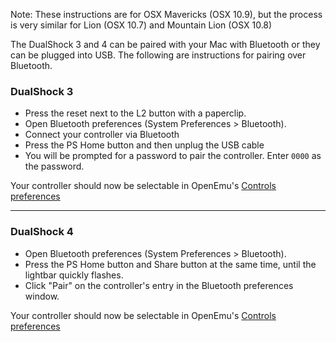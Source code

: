 Note: These instructions are for OSX Mavericks (OSX 10.9), but the process is very similar for Lion (OSX 10.7) and Mountain Lion (OSX 10.8)

The DualShock 3 and 4 can be paired with your Mac with Bluetooth or they can be plugged into USB.  The following are instructions for pairing over Bluetooth.  

### DualShock 3

* Press the reset next to the L2 button with a paperclip.
* Open Bluetooth preferences (System Preferences > Bluetooth).
* Connect your controller via Bluetooth
* Press the PS Home button and then unplug the USB cable
* You will be prompted for a password to pair the controller.  Enter <code>0000</code> as the password.

Your controller should now be selectable in OpenEmu's [Controls preferences](https://github.com/OpenEmu/OpenEmu/wiki/User-guide:-Preferences:-Controls)

-----

### DualShock 4

* Open Bluetooth preferences (System Preferences > Bluetooth).
* Press the PS Home button and Share button at the same time, until the lightbar quickly flashes.
* Click "Pair" on the controller's entry in the Bluetooth preferences window.

Your controller should now be selectable in OpenEmu's [Controls preferences](https://github.com/OpenEmu/OpenEmu/wiki/User-guide:-Preferences:-Controls)